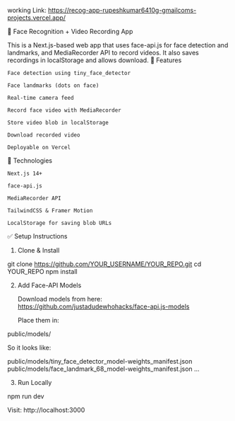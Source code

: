 working Link: https://recog-app-rupeshkumar6410g-gmailcoms-projects.vercel.app/

📸 Face Recognition + Video Recording App

This is a Next.js-based web app that uses face-api.js for face detection and landmarks, and MediaRecorder API to record videos. It also saves recordings in localStorage and allows download.
🚀 Features

    Face detection using tiny_face_detector

    Face landmarks (dots on face)

    Real-time camera feed

    Record face video with MediaRecorder

    Store video blob in localStorage

    Download recorded video

    Deployable on Vercel

🧠 Technologies

    Next.js 14+

    face-api.js

    MediaRecorder API

    TailwindCSS & Framer Motion

    LocalStorage for saving blob URLs



 ✅ Setup Instructions
1. Clone & Install

git clone https://github.com/YOUR_USERNAME/YOUR_REPO.git
cd YOUR_REPO
npm install

2. Add Face-API Models

    Download models from here:
    https://github.com/justadudewhohacks/face-api.js-models

    Place them in:

public/models/

So it looks like:

public/models/tiny_face_detector_model-weights_manifest.json
public/models/face_landmark_68_model-weights_manifest.json
...

3. Run Locally

npm run dev

Visit: http://localhost:3000